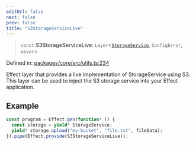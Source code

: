```yaml
---
editUrl: false
next: false
prev: false
title: "S3StorageServiceLive"
---
```


> `const` **S3StorageServiceLive**: `Layer`\<[`StorageService`](/api/utils/interfaces/storageservice/), `ConfigError`, `never`\>

Defined in: [packages/core/src/utils.ts:234](https://github.com/bitswired/foldcms/blob/19c9e600da6c0170e8229bb7e1889de08e1cce6f/packages/core/src/utils.ts#L234)

Effect layer that provides a live implementation of StorageService using S3.
This layer can be used to inject the S3 storage service into your Effect application.

## Example

```typescript
const program = Effect.gen(function* () {
  const storage = yield* StorageService;
  yield* storage.upload("my-bucket", "file.txt", fileData);
}).pipe(Effect.provide(S3StorageServiceLive));
```
